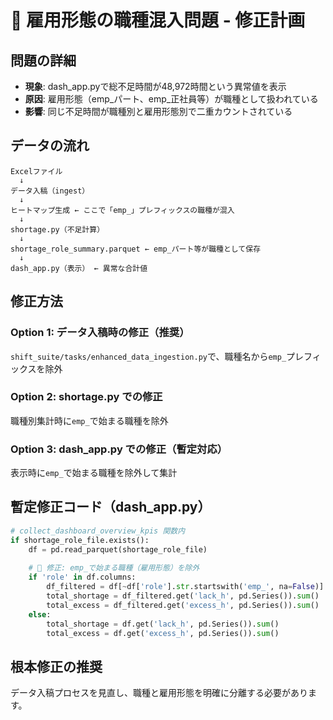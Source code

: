 # 🚨 雇用形態の職種混入問題 - 修正計画

## 問題の詳細
- **現象**: dash_app.pyで総不足時間が48,972時間という異常値を表示
- **原因**: 雇用形態（emp_パート、emp_正社員等）が職種として扱われている
- **影響**: 同じ不足時間が職種別と雇用形態別で二重カウントされている

## データの流れ
```
Excelファイル
  ↓
データ入稿（ingest）
  ↓ 
ヒートマップ生成 ← ここで「emp_」プレフィックスの職種が混入
  ↓
shortage.py（不足計算）
  ↓
shortage_role_summary.parquet ← emp_パート等が職種として保存
  ↓
dash_app.py（表示） ← 異常な合計値
```

## 修正方法

### Option 1: データ入稿時の修正（推奨）
`shift_suite/tasks/enhanced_data_ingestion.py`で、職種名から`emp_`プレフィックスを除外

### Option 2: shortage.py での修正
職種別集計時に`emp_`で始まる職種を除外

### Option 3: dash_app.py での修正（暫定対応）
表示時に`emp_`で始まる職種を除外して集計

## 暫定修正コード（dash_app.py）

```python
# collect_dashboard_overview_kpis 関数内
if shortage_role_file.exists():
    df = pd.read_parquet(shortage_role_file)
    
    # 🔧 修正: emp_で始まる職種（雇用形態）を除外
    if 'role' in df.columns:
        df_filtered = df[~df['role'].str.startswith('emp_', na=False)]
        total_shortage = df_filtered.get('lack_h', pd.Series()).sum()
        total_excess = df_filtered.get('excess_h', pd.Series()).sum()
    else:
        total_shortage = df.get('lack_h', pd.Series()).sum()
        total_excess = df.get('excess_h', pd.Series()).sum()
```

## 根本修正の推奨
データ入稿プロセスを見直し、職種と雇用形態を明確に分離する必要があります。
